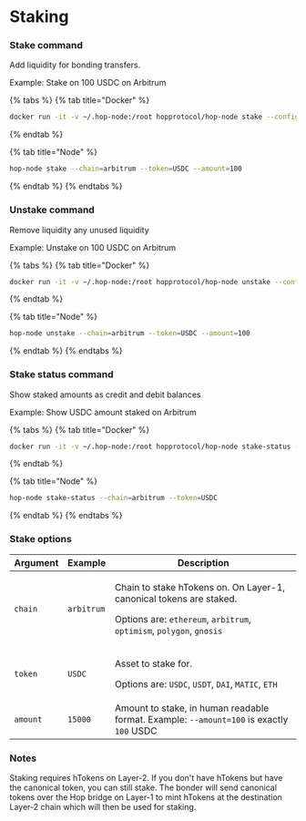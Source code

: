 # Staking

### Stake command

Add liquidity for bonding transfers.

Example: Stake on 100 USDC on Arbitrum&#x20;

{% tabs %}
{% tab title="Docker" %}
```bash
docker run -it -v ~/.hop-node:/root hopprotocol/hop-node stake --config /root/config.json --chain=arbitrum --token=USDC --amount=100
```
{% endtab %}

{% tab title="Node" %}
```bash
hop-node stake --chain=arbitrum --token=USDC --amount=100
```
{% endtab %}
{% endtabs %}

### Unstake command

Remove liquidity any unused liquidity

Example: Unstake on 100 USDC on Arbitrum&#x20;

{% tabs %}
{% tab title="Docker" %}
```bash
docker run -it -v ~/.hop-node:/root hopprotocol/hop-node unstake --config /root/config.json --chain=arbitrum --token=USDC --amount=100
```
{% endtab %}

{% tab title="Node" %}
```bash
hop-node unstake --chain=arbitrum --token=USDC --amount=100
```
{% endtab %}
{% endtabs %}

### Stake status command

Show staked amounts as credit and debit balances

Example: Show USDC amount staked on Arbitrum

{% tabs %}
{% tab title="Docker" %}
```bash
docker run -it -v ~/.hop-node:/root hopprotocol/hop-node stake-status --config /root/config.json --chain=arbitrum --token=USDC
```
{% endtab %}

{% tab title="Node" %}
```bash
hop-node stake-status --chain=arbitrum --token=USDC
```
{% endtab %}
{% endtabs %}

### Stake options

| Argument | Example    | Description                                                                                                                                                                                                         |
| -------- | ---------- | ------------------------------------------------------------------------------------------------------------------------------------------------------------------------------------------------------------------- |
| `chain`  | `arbitrum` | <p>Chain to stake hTokens on. On Layer-1, canonical tokens are staked.</p><p></p><p>Options are: <code>ethereum</code>, <code>arbitrum</code>, <code>optimism</code>, <code>polygon</code>, <code>gnosis</code></p> |
| `token`  | `USDC`     | <p>Asset to stake for.</p><p></p><p>Options are: <code>USDC</code>, <code>USDT</code>, <code>DAI</code>, <code>MATIC</code>, <code>ETH</code></p>                                                                   |
| `amount` | `15000`    | Amount to stake, in human readable format. Example: `--amount=100` is exactly `100` USDC                                                                                                                            |

### Notes

Staking requires hTokens on Layer-2. If you don't have hTokens but have the canonical token, you can still stake. The bonder will send canonical tokens over the Hop bridge on Layer-1 to mint hTokens at the destination Layer-2 chain which will then be used for staking.
